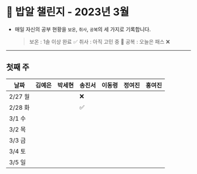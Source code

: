 # 🍚 밥알 챌린지 - 2023년 3월
- 매일 자신의 공부 현황을 `보온`, `취사`, `공복`의 세 가지로 기록합니다.
    
    > 보온 : 1솔 이상 완료 ✅
    취사 : 아직 고민 중 🤔
    공복 : 오늘은 패스 ❌
---

## 첫째 주

**날짜**|김예은|박세현|송진서|이동령|정여진|홍여진
---|---|---|---|---|---|---
2/27 월| | |❌ | | |
2/28 화| | |✅ | | |
3/1 수| | | | | |
3/2 목| | | | | |
3/3 금| | | | | |
3/4 토| | | | | |
3/5 일| | | | | |
